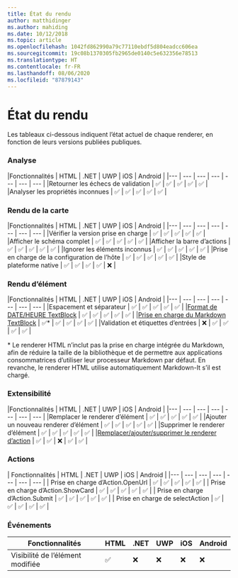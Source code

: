 ```yaml
---
title: État du rendu
author: matthidinger
ms.author: mahiding
ms.date: 10/12/2018
ms.topic: article
ms.openlocfilehash: 1042fd862990a79c77110ebdf5d804eadcc606ea
ms.sourcegitcommit: 19c08b1370305fb2965de0140c5e632356e78513
ms.translationtype: HT
ms.contentlocale: fr-FR
ms.lasthandoff: 08/06/2020
ms.locfileid: "87879143"
---
```

# <a name="renderer-status"></a>État du rendu
Les tableaux ci-dessous indiquent l’état actuel de chaque renderer, en fonction de leurs versions publiées publiques.

### <a name="parsing"></a>Analyse

|Fonctionnalités | HTML | .NET | UWP | iOS | Android |
|--- | --- | --- | --- | --- | --- | --- |
|Retourner les échecs de validation | ✅ | ✅ | ✅ | ✅ | ✅ |
|Analyser les propriétés inconnues | ✅ | ✅ | ✅ | ✅ | ✅ |

### <a name="card-rendering"></a>Rendu de la carte

|Fonctionnalités | HTML | .NET | UWP | iOS | Android |
|--- | --- | --- | --- | --- | --- | --- |
|Vérifier la version prise en charge | ✅ | ✅ | ✅ | ✅ | ✅  |
|Afficher le schéma complet | ✅ | ✅ | ✅ | ✅ | ✅ |
|Afficher la barre d’actions | ✅ | ✅ | ✅ | ✅ | ✅ |
|Ignorer les éléments inconnus | ✅ | ✅ | ✅ | ✅ | ✅ |
|Prise en charge de la configuration de l’hôte | ✅ | ✅ | ✅ | ✅ | ✅ |
|Style de plateforme native | ✅ | ✅ | ✅ | ✅ | ❌ |

### <a name="element-rendering"></a>Rendu d’élément

|Fonctionnalités | HTML | .NET | UWP | iOS | Android |
|--- | --- | --- | --- | --- | --- | --- |
|Espacement et séparateur | ✅ | ✅ | ✅ | ✅ | ✅ |
|[Format de DATE/HEURE TextBlock](../authoring-cards/text-features.md#datetime-formatting-and-localization) | ✅ | ✅ | ✅ | ✅ | ✅ |
|[Prise en charge du Markdown TextBlock](../authoring-cards/text-features.md#markdown-commonmark-subset) | ✅* | ✅ | ✅ | ✅ | ✅ |
|Validation et étiquettes d’entrées | ❌ | ✅ | ✅ | ✅ | ✅ |


\* Le renderer HTML n’inclut pas la prise en charge intégrée du Markdown, afin de réduire la taille de la bibliothèque et de permettre aux applications consommatrices d’utiliser leur processeur Markdown par défaut. En revanche, le renderer HTML utilise automatiquement Markdown-It s’il est chargé.

### <a name="extensibility"></a>Extensibilité

|Fonctionnalités | HTML | .NET | UWP | iOS | Android |
|--- | --- | --- | --- | --- | --- | --- |
|Remplacer le renderer d’élément | ✅ | ✅ | ✅ | ✅ | ✅ |
|Ajouter un nouveau renderer d’élément | ✅ | ✅ | ✅ | ✅ | ✅ |
|Supprimer le renderer d’élément | ✅ | ✅ | ✅ | ✅ | ✅ |
|[Remplacer/ajouter/supprimer le renderer d’action](https://github.com/Microsoft/AdaptiveCards/issues/1671) | ✅ | ✅ | ❌ | ✅ | ✅ |

### <a name="actions"></a>Actions

| Fonctionnalités | HTML | .NET | UWP | iOS | Android |
|--- | --- | --- | --- | --- | --- | --- |
| Prise en charge d’Action.OpenUrl | ✅ | ✅ | ✅ | ✅ | ✅  |
| Prise en charge d’Action.ShowCard  | ✅ | ✅ | ✅ | ✅ | ✅ |
| Prise en charge d’Action.Submit  | ✅ | ✅ | ✅ | ✅ | ✅  |
| Prise en charge de selectAction | ✅ | ✅ | ✅ | ✅ | ✅ |

### <a name="events"></a>Événements

|       Fonctionnalités        | HTML | .NET | UWP | iOS | Android | 
|----------------------------|------|------|-----|-----|---------|
| Visibilité de l’élément modifiée |  ✅   |  ❌   |  ❌  |  ❌  | ❌ |

